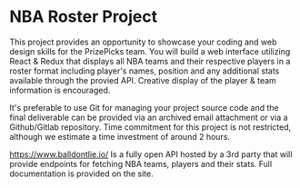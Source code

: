 # NBA Roster Project

This project provides an opportunity to showcase your coding and web
design skills for the PrizePicks team. You will build a web interface
utilizing React & Redux that displays all NBA teams and their respective
players in a roster format including player's names, position and
any additional stats available through the provied API. Creative
display of the player & team information is encouraged.

It's preferable to use Git for managing your project source code
and the final deliverable can be provided via an archived email
attachment or via a Github/Gitlab repository. Time commitment for
this project is not restricted, although we estimate a time investment
of around 2 hours.

https://www.balldontlie.io/
Is a fully open API hosted by a 3rd party that will provide endpoints
for fetching NBA teams, players and their stats. Full documentation
is provided on the site.
